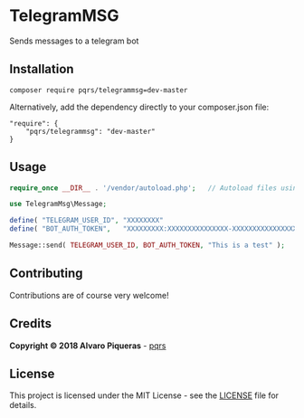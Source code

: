 # TelegramMSG

Sends messages to a telegram bot

## Installation

```
composer require pqrs/telegrammsg=dev-master
```

Alternatively, add the dependency directly to your composer.json file:

```
"require": {
    "pqrs/telegrammsg": "dev-master"
}
```


## Usage

``` php
require_once __DIR__ . '/vendor/autoload.php';   // Autoload files using Composer autoload

use TelegramMsg\Message;

define( "TELEGRAM_USER_ID", "XXXXXXXX"                                      );
define( "BOT_AUTH_TOKEN",   "XXXXXXXXX:XXXXXXXXXXXXXXX-XXXXXXXXXXXXXXXXXXX" );

Message::send( TELEGRAM_USER_ID, BOT_AUTH_TOKEN, "This is a test" );

```


## Contributing

Contributions are of course very welcome!


## Credits

**Copyright © 2018 Alvaro Piqueras** - [pqrs](https://github.com/pqrs)


## License

This project is licensed under the MIT License - see the [LICENSE](LICENSE) file for details.
